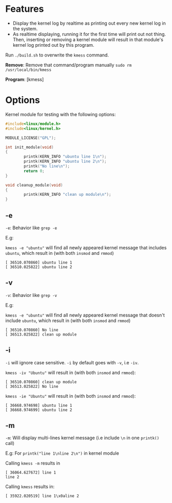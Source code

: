 # Features

* Display the kernel log by realtime as printing out every new kernel log in the system. 
* As realtime displaying, running it for the first time will print out not thing. Then, inserting or removing a kernel module will result in that module's kernel log printed out by this program.

Run ``./build.sh`` to overwrite the ``kmess`` command.

**Remove**: Remove that command/program manually ``sudo rm /usr/local/bin/kmess``

**Program**: [kmess]

# Options

Kernel module for testing with the following options:

```c
#include<linux/module.h>
#include<linux/kernel.h>

MODULE_LICENSE("GPL");

int init_module(void)
{
        printk(KERN_INFO "ubuntu line 1\n");
		printk(KERN_INFO "ubuntu line 2\n");
		printk("No line\n");
        return 0;
}

void cleanup_module(void)
{
        printk(KERN_INFO "clean up module\n");
}
```

## -e

``-e``: Behavior like ``grep -e``

E.g:

``kmess -e "ubuntu"`` will find all newly appeared kernel message that includes ``ubuntu``, which result in (with both ``insmod`` and ``rmmod``)

```
[ 36510.070860] ubuntu line 1
[ 36510.025822] ubuntu line 2
```

## -v

``-v``: Behavior like ``grep -v``

E.g:

``kmess -e "ubuntu"`` will find all newly appeared kernel message that doesn't include ``ubuntu``, which result in (with both ``insmod`` and ``rmmod``)

```
[ 36510.070860] No line
[ 36513.025822] clean up module
```

## -i

``-i`` will ignore case sensitive. ``-i`` by default goes with ``-v``, i.e ``-iv``.

``kmess -iv "Ubuntu"`` will result in (with both ``insmod`` and ``rmmod``):

```
[ 36510.070860] clean up module
[ 36513.025822] No line
```

``kmess -ie "Ubuntu"`` will result in (with both ``insmod`` and ``rmmod``):

```
[ 36668.974698] ubuntu line 1
[ 36668.974699] ubuntu line 2
```
## -m

``-m``: Will display multi-lines kernel message (i.e include ``\n`` in one ``printk()`` call)

E.g: For ``printk("line 1\nline 2\n")`` in kernel module

Calling ``kmess -m`` results in

```
[ 36064.627672] line 1
line 2
```

Calling ``kmess`` results in:

```
[ 35922.020519] line 1\x0aline 2
```

